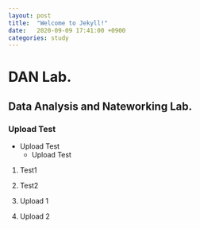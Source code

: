 ```yaml
---
layout: post
title:  "Welcome to Jekyll!"
date:   2020-09-09 17:41:00 +0900
categories: study
---
```


# DAN Lab.
## Data Analysis and Nateworking Lab.
### Upload Test
- Upload Test
    - Upload Test
1. Test1
2. Test2

1. Upload 1
2. Upload 2